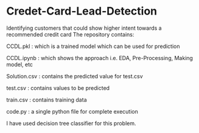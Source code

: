 # Credet-Card-Lead-Detection
Identifying customers that could show higher intent towards a recommended credit card
The repository contains:

  CCDL.pkl : which is a trained model which can be used for prediction
  
  CCDL.ipynb : which shows the approach i.e. EDA, Pre-Processing, Making model, etc 
  
  Solution.csv : contains the predicted value for test.csv
  
  test.csv : contains values to be predicted
  
  train.csv : contains training data
  
  code.py : a single python file for complete execution
  

I have used decision tree classifier for this problem.
